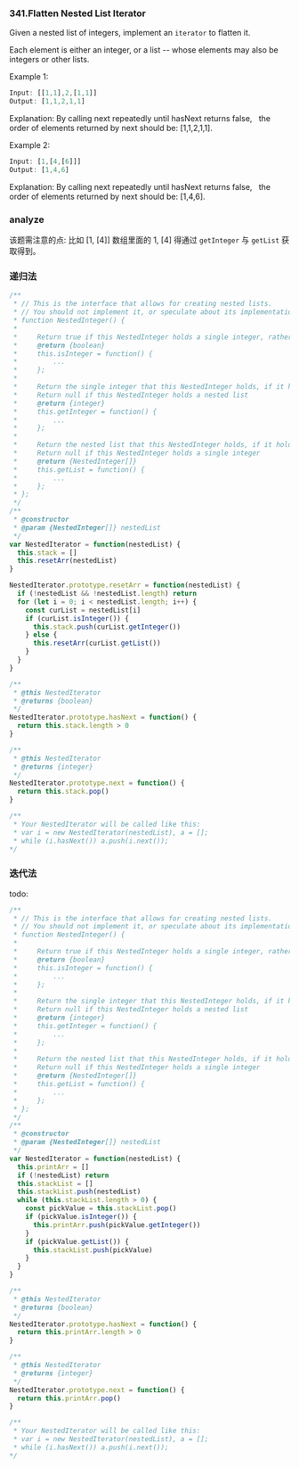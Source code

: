 ### 341.Flatten Nested List Iterator

Given a nested list of integers, implement an `iterator` to flatten it.

Each element is either an integer, or a list -- whose elements may also be integers or other lists.

Example 1:

```js
Input: [[1,1],2,[1,1]]
Output: [1,1,2,1,1]
```

Explanation: By calling next repeatedly until hasNext returns false,
             the order of elements returned by next should be: [1,1,2,1,1].

Example 2:

```js
Input: [1,[4,[6]]]
Output: [1,4,6]
```

Explanation: By calling next repeatedly until hasNext returns false,
             the order of elements returned by next should be: [1,4,6].

### analyze

该题需注意的点: 比如 [1, [4]] 数组里面的 1, [4] 得通过 `getInteger` 与 `getList` 获取得到。

### 递归法

```js
/**
 * // This is the interface that allows for creating nested lists.
 * // You should not implement it, or speculate about its implementation
 * function NestedInteger() {
 *
 *     Return true if this NestedInteger holds a single integer, rather than a nested list.
 *     @return {boolean}
 *     this.isInteger = function() {
 *         ...
 *     };
 *
 *     Return the single integer that this NestedInteger holds, if it holds a single integer
 *     Return null if this NestedInteger holds a nested list
 *     @return {integer}
 *     this.getInteger = function() {
 *         ...
 *     };
 *
 *     Return the nested list that this NestedInteger holds, if it holds a nested list
 *     Return null if this NestedInteger holds a single integer
 *     @return {NestedInteger[]}
 *     this.getList = function() {
 *         ...
 *     };
 * };
 */
/**
 * @constructor
 * @param {NestedInteger[]} nestedList
 */
var NestedIterator = function(nestedList) {
  this.stack = []
  this.resetArr(nestedList)
}

NestedIterator.prototype.resetArr = function(nestedList) {
  if (!nestedList && !nestedList.length) return
  for (let i = 0; i < nestedList.length; i++) {
    const curList = nestedList[i]
    if (curList.isInteger()) {
      this.stack.push(curList.getInteger())
    } else {
      this.resetArr(curList.getList())
    }
  }
}

/**
 * @this NestedIterator
 * @returns {boolean}
 */
NestedIterator.prototype.hasNext = function() {
  return this.stack.length > 0
}

/**
 * @this NestedIterator
 * @returns {integer}
 */
NestedIterator.prototype.next = function() {
  return this.stack.pop()
}

/**
 * Your NestedIterator will be called like this:
 * var i = new NestedIterator(nestedList), a = [];
 * while (i.hasNext()) a.push(i.next());
*/
```

### 迭代法

todo:

```js
/**
 * // This is the interface that allows for creating nested lists.
 * // You should not implement it, or speculate about its implementation
 * function NestedInteger() {
 *
 *     Return true if this NestedInteger holds a single integer, rather than a nested list.
 *     @return {boolean}
 *     this.isInteger = function() {
 *         ...
 *     };
 *
 *     Return the single integer that this NestedInteger holds, if it holds a single integer
 *     Return null if this NestedInteger holds a nested list
 *     @return {integer}
 *     this.getInteger = function() {
 *         ...
 *     };
 *
 *     Return the nested list that this NestedInteger holds, if it holds a nested list
 *     Return null if this NestedInteger holds a single integer
 *     @return {NestedInteger[]}
 *     this.getList = function() {
 *         ...
 *     };
 * };
 */
/**
 * @constructor
 * @param {NestedInteger[]} nestedList
 */
var NestedIterator = function(nestedList) {
  this.printArr = []
  if (!nestedList) return
  this.stackList = []
  this.stackList.push(nestedList)
  while (this.stackList.length > 0) {
    const pickValue = this.stackList.pop()
    if (pickValue.isInteger()) {
      this.printArr.push(pickValue.getInteger())
    }
    if (pickValue.getList()) {
      this.stackList.push(pickValue)
    }
  }
}

/**
 * @this NestedIterator
 * @returns {boolean}
 */
NestedIterator.prototype.hasNext = function() {
  return this.printArr.length > 0
}

/**
 * @this NestedIterator
 * @returns {integer}
 */
NestedIterator.prototype.next = function() {
  return this.printArr.pop()
}

/**
 * Your NestedIterator will be called like this:
 * var i = new NestedIterator(nestedList), a = [];
 * while (i.hasNext()) a.push(i.next());
*/
```
